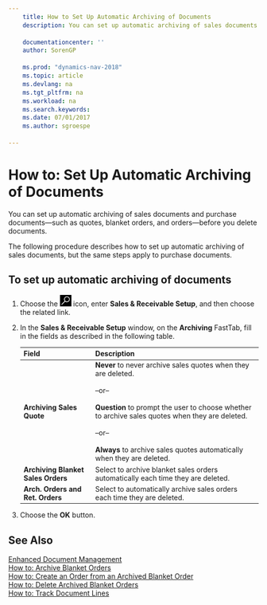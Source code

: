```yaml
---
    title: How to Set Up Automatic Archiving of Documents
    description: You can set up automatic archiving of sales documents and purchase documents—such as quotes, blanket orders, and orders—before you delete documents.

    documentationcenter: ''
    author: SorenGP

    ms.prod: "dynamics-nav-2018"
    ms.topic: article
    ms.devlang: na
    ms.tgt_pltfrm: na
    ms.workload: na
    ms.search.keywords:
    ms.date: 07/01/2017
    ms.author: sgroespe

---
```

# How to: Set Up Automatic Archiving of Documents
You can set up automatic archiving of sales documents and purchase documents—such as quotes, blanket orders, and orders—before you delete documents.  

The following procedure describes how to set up automatic archiving of sales documents, but the same steps apply to purchase documents.  

## To set up automatic archiving of documents  

1.  Choose the ![Search for Page or Report](../../media/ui-search/search_small.png "Search for Page or Report icon") icon, enter **Sales & Receivable Setup**, and then choose the related link.  
2.  In the **Sales & Receivable Setup** window, on the **Archiving** FastTab, fill in the fields as described in the following table.  

    |Field|Description|  
    |---------------------------------|---------------------------------------|  
    |**Archiving Sales Quote**|**Never** to never archive sales quotes when they are deleted.<br /><br /> –or–<br /><br /> **Question** to prompt the user to choose whether to archive sales quotes when they are deleted.<br /><br /> –or–<br /><br /> **Always** to archive sales quotes automatically when they are deleted.|  
    |**Archiving Blanket Sales Orders**|Select to archive blanket sales orders automatically each time they are deleted.|  
    |**Arch. Orders and Ret. Orders**|Select to automatically archive sales orders each time they are deleted.|  

3.  Choose the **OK** button.  

## See Also  
 [Enhanced Document Management](enhanced-document-management.md)   
 [How to: Archive Blanket Orders](how-to-archive-blanket-orders.md)   
 [How to: Create an Order from an Archived Blanket Order](how-to-create-an-order-from-an-archived-blanket-order.md)   
 [How to: Delete Archived Blanket Orders](how-to-delete-archived-blanket-orders.md)   
 [How to: Track Document Lines](how-to-track-document-lines.md) 
